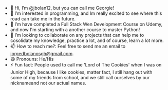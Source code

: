 - 👋 Hi, I’m @jbolan12, but you can call me Georgie!
- 👀 I’m interested in programming, and Im really excited to see where this road can take me in the future.
- 🌱 I’m have completed a Full Stack Wen Development Course on Udemy, and now I'm starting with a another course to master Python!
- 💞️ I’m looking to collaborate on any projects that can help me to cosolidate my knowledge, practice a lot, and of course, learn a lot more.
- 📫 How to reach me?: Feel free to send me an email to jorgedbolanosgh@gmail.com.
- 😄 Pronouns: He/His
- ⚡ Fun fact: People used to call me 'Lord of The Cookies' when I was on Junior High, because I like cookies, matter fact, I still hang out with some of my friends from school, and we still call ourselves by our nicknameand not our actual names.

<!---
jbolan12/jbolan12 is a ✨ special ✨ repository because its `README.md` (this file) appears on your GitHub profile.
You can click the Preview link to take a look at your changes.
--->
